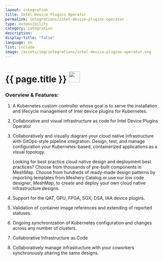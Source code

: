 ```yaml
---
layout: integration
title: Intel Device Plugins Operator
permalink: integrations/intel-device-plugins-operator
type: extensibility
category: integration
description: 
display-title: "false"
language: en
list: include
image: /assets/img/integrations/intel-device-plugins-operator.svg
---
```

<!-- {{ site.data.integration | strip_html }}
{% assign row = site.data.integration[0] %}
{{ row | inspect }} -->

<h1>{{ page.title }} <img src="{{ page.image }}" style="width: 35px; height: 35px;" /></h1>


<!-- This needs replaced with the Category property, not the sub-category.
 #### Category: intel-device-plugins-operator -->

### Overview & Features:
1. A Kubernetes custom controller whose goal is to serve the installation and lifecycle management of Intel device plugins for Kubernetes.

2. Collaborative and visual infrastructure as code for Intel Device Plugins Operator

4. 
    Collaboratively and visually diagram your cloud native infrastructure with GitOps-style pipeline integration. Design, test, and manage configuration your Kubernetes-based, containerized applications as a visual topology.



    Looking for best practice cloud native design and deployment best practices? Choose from thousands of pre-built components in MeshMap. Choose from hundreds of ready-made design patterns by importing templates from Meshery Catalog or use our low code designer, MeshMap, to create and deploy your own cloud native infrastructure designs.



5. Support for the QAT, GPU, FPGA, SGX, DSA, IAA device plugins.

6. Validation of container image references and extending of reported statuses.

7. Ongoing synchronization of Kubernetes configuration and changes across any number of clusters.

8. Collaborative Infrastructure as Code

9. Collaboratively manage infrastructure with your coworkers synchronously sharing the same designs.

